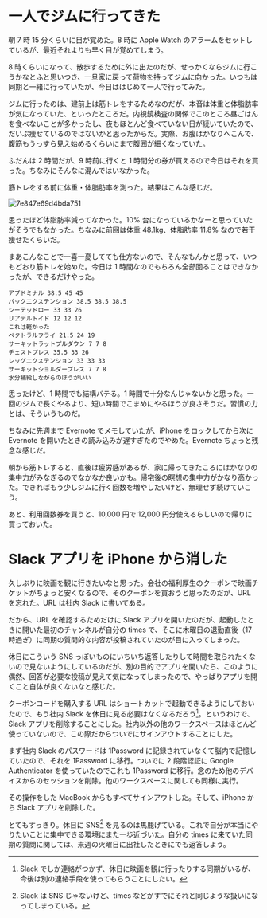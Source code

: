 # 一人でジムに行ってきた
朝 7 時 15 分くらいに目が覚めた。8 時に Apple Watch のアラームをセットしているが、最近それよりも早く目が覚めてしまう。

8 時くらいになって、散歩するために外に出たのだが、せっかくならジムに行こうかなとふと思いつき、一旦家に戻って荷物を持ってジムに向かった。いつもは同期と一緒に行っていたが、今日ははじめて一人で行ってみた。

ジムに行ったのは、建前上は筋トレをするためなのだが、本音は体重と体脂肪率が気になっていた、といったところだ。内視鏡検査の関係でこのところ昼ごはんを食べないことが多かったし、夜もほとんど食べていない日が続いていたので、だいぶ痩せているのではないかと思ったからだ。実際、お腹はかなりへこんで、腹筋もうっすら見え始めるくらいにまで腹囲が細くなっていた。

ふだんは 2 時間だが、9 時前に行くと 1 時間分の券が買えるので今日はそれを買った。ちなみにそんなに混んではいなかった。

筋トレをする前に体重・体脂肪率を測った。結果はこんな感じだ。

![7e847e69d4bda751](/images/2019/09/7e847e69d4bda751.jpg)

思ったほど体脂肪率減ってなかった。10% 台になっているかなーと思っていたがそうでもなかった。ちなみに前回は体重 48.1kg、体脂肪率 11.8% なので若干痩せたくらいだ。

まあこんなことで一喜一憂してても仕方ないので、そんなもんかと思って、いつもどおり筋トレを始めた。今日は 1 時間なのでもちろん全部回ることはできなかったが、できるだけやった。

```
アブドミナル 38.5 45 45
バックエクステンション 38.5 38.5 38.5
シーテッドロー 33 33 26
リアデルトイド 12 12 12
これは軽かった
ペクトラルフライ 21.5 24 19
サーキットラットプルダウン 7 7 8
チェストプレス 35.5 33 26
レッグエクステンション 33 33 33
サーキットショルダープレス 7 7 8
水分補給しながらのほうがいい
```

思ったけど、1 時間でも結構バテる。1 時間で十分なんじゃないかと思った。一回のジムで長くやるより、短い時間でこまめにやるほうが良さそうだ。習慣の力とは、そういうものだ。

ちなみに先週まで Evernote でメモしていたが、iPhone をロックしてから次に Evernote を開いたときの読み込みが遅すぎたのでやめた。Evernote ちょっと残念な感じだ。

朝から筋トレすると、直後は疲労感があるが、家に帰ってきたころにはかなりの集中力がみなぎるのでなかなか良いかも。帰宅後の瞑想の集中力がかなり高かった。できればもう少しジムに行く回数を増やしたいけど、無理せず続けていこう。

あと、利用回数券を買うと、10,000 円で 12,000 円分使えるらしいので帰りに買っておいた。

# Slack アプリを iPhone から消した
久しぶりに映画を観に行きたいなと思った。会社の福利厚生のクーポンで映画チケットがちょっと安くなるので、そのクーポンを買おうと思ったのだが、URL を忘れた。URL は社内 Slack に書いてある。

だから、URL を確認するためだけに Slack アプリを開いたのだが、起動したときに開いた最初のチャンネルが自分の times で、そこに木曜日の退勤直後（17 時過ぎ）に同期の質問的な内容が投稿されていたのが目に入ってしまった。

休日にこういう SNS っぽいものにいちいち返答したりして時間を取られたくないので見ないようにしているのだが、別の目的でアプリを開いたら、このように偶然、回答が必要な投稿が見えて気になってしまったので、やっぱりアプリを開くこと自体が良くないなと感じた。

クーポンコードを購入する URL はショートカットで起動できるようにしておいたので、もう社内 Slack を休日に見る必要はなくなるだろう[^slackでしか連絡取れない同期]。というわけで、Slack アプリを削除することにした。社内以外の他のワークスペースはほとんど使っていないので、この際だからついでにサインアウトすることにした。

[^slackでしか連絡取れない同期]: Slack でしか連絡がつかず、休日に映画を観に行ったりする同期がいるが、今後は別の連絡手段を使ってもらうことにしたい。

まず社内 Slack のパスワードは 1Password に記録されていなくて脳内で記憶していたので、それを 1Password に移行。ついでに 2 段階認証に Google Authenticator を使っていたのでこれも 1Password に移行。念のため他のデバイスからのセッションを削除。他のワークスペースに関しても同様に実行。

その操作をした MacBook からもすべてサインアウトした。そして、iPhone から Slack アプリを削除した。

とてもすっきり。休日に SNS[^slackはsnsじゃないけど] を見るのは馬鹿げている。これで自分が本当にやりたいことに集中できる環境にまた一歩近づいた。自分の times に来ていた同期の質問に関しては、来週の火曜日に出社したときにでも返答しよう。

[^slackはsnsじゃないけど]: Slack は SNS じゃないけど、times などがすでにそれと同じような扱いになってしまっている。
